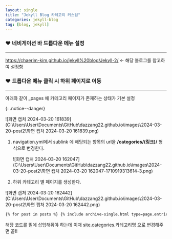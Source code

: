```yaml
---
layout: single
title: "Jekyll Blog 카테고리 커스텀"
categories: jekyll-blog
tag: [blog, jekyll]
---
```


### ❤ 네비게이션 바 드롭다운 메뉴 설정

------

https://chaerim-kim.github.io/jekyll%20blog/Jekyll-2/ <- 해당 블로그를 참고하여 설정함



### ❤ 드롭다운 메뉴 클릭 시 하위 페이지로 이동

------



아래와 같이 _pages 에 카테고리 페이지가 존재하는 상태가 기본 설정

{:  .notice--danger}

![화면 캡처 2024-03-20 161839](C:\Users\User\Documents\GitHub\dazzang22.github.io\images\2024-03-20-post2\화면 캡처 2024-03-20 161839.png)

1. navigation.yml에서 sublink 에 해당되는 항목의 url을  **/categories/(링크)/** 형식으로 변경한다.

   ![화면 캡처 2024-03-20 162047](C:\Users\User\Documents\GitHub\dazzang22.github.io\images\2024-03-20-post2\화면 캡처 2024-03-20 162047-1710919313614-3.png)

2. 하위 카테고리 별 페이지를 생성한다.

![화면 캡처 2024-03-20 162442](C:\Users\User\Documents\GitHub\dazzang22.github.io\images\2024-03-20-post2\화면 캡처 2024-03-20 162442.png)

```markdown
{% for post in posts %} {% include archive-single.html type=page.entries_layout %} {% endfor %}
```



해당 코드를 밑에 삽입해줘야 하는데 이때 site.categories.카테고리명 으로 변경해주면 끝!!
